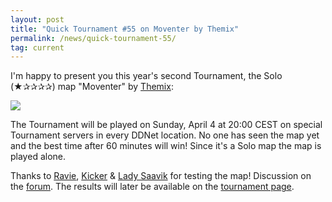 ```yaml
---
layout: post
title: "Quick Tournament #55 on Moventer by Themix"
permalink: /news/quick-tournament-55/
tag: current
---
```


I'm happy to present you this year's second Tournament, the Solo (★✰✰✰✰) map "Moventer" by [Themix](/mappers/Themix/):

[<img class="demo" src="/Moventer.png" />](//forum.ddnet.org/viewtopic.php?f=33&t=7113)

The Tournament will be played on Sunday, April 4 at 20:00 CEST on special Tournament servers in every DDNet location. No one has seen the map yet and the best time after 60 minutes will win! Since it's a Solo map the map is played alone.

Thanks to [Ravie](/mappers/Ravie/), [Kicker](/mappers/Kicker) & [Lady Saavik](/mappers/Lady-32-Saavik/) for testing the map! Discussion on the [forum](//forum.ddnet.org/viewtopic.php?f=33&t=7113). The results will later be available on the [tournament page](/tournaments/55/).
